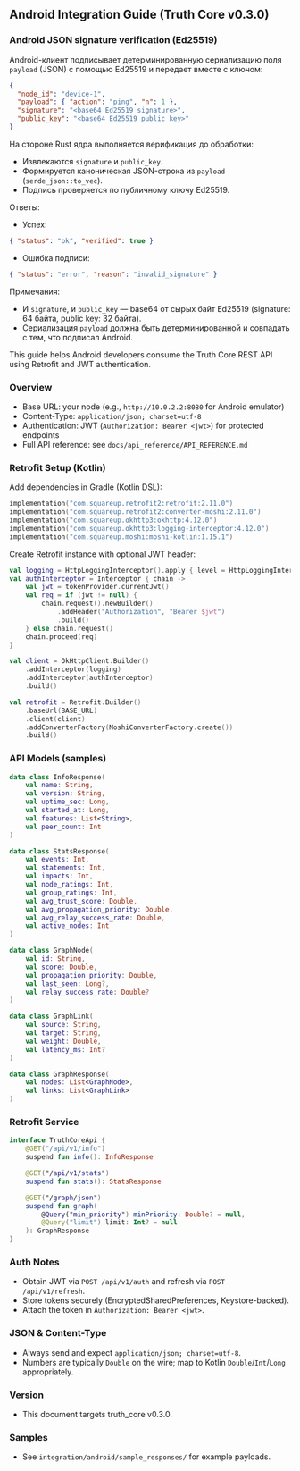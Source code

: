 ## Android Integration Guide (Truth Core v0.3.0)

### Android JSON signature verification (Ed25519)

Android-клиент подписывает детерминированную сериализацию поля `payload` (JSON) с помощью Ed25519 и передает вместе с ключом:

```json
{
  "node_id": "device-1",
  "payload": { "action": "ping", "n": 1 },
  "signature": "<base64 Ed25519 signature>",
  "public_key": "<base64 Ed25519 public key>"
}
```

На стороне Rust ядра выполняется верификация до обработки:
- Извлекаются `signature` и `public_key`.
- Формируется каноническая JSON-строка из `payload` (`serde_json::to_vec`).
- Подпись проверяется по публичному ключу Ed25519.

Ответы:
- Успех:
```json
{ "status": "ok", "verified": true }
```
- Ошибка подписи:
```json
{ "status": "error", "reason": "invalid_signature" }
```

Примечания:
- И `signature`, и `public_key` — base64 от сырых байт Ed25519 (signature: 64 байта, public key: 32 байта).
- Сериализация `payload` должна быть детерминированной и совпадать с тем, что подписал Android.

This guide helps Android developers consume the Truth Core REST API using Retrofit and JWT authentication.

### Overview

- Base URL: your node (e.g., `http://10.0.2.2:8080` for Android emulator)
- Content-Type: `application/json; charset=utf-8`
- Authentication: JWT (`Authorization: Bearer <jwt>`) for protected endpoints
- Full API reference: see `docs/api_reference/API_REFERENCE.md`

### Retrofit Setup (Kotlin)

Add dependencies in Gradle (Kotlin DSL):
```kotlin
implementation("com.squareup.retrofit2:retrofit:2.11.0")
implementation("com.squareup.retrofit2:converter-moshi:2.11.0")
implementation("com.squareup.okhttp3:okhttp:4.12.0")
implementation("com.squareup.okhttp3:logging-interceptor:4.12.0")
implementation("com.squareup.moshi:moshi-kotlin:1.15.1")
```

Create Retrofit instance with optional JWT header:
```kotlin
val logging = HttpLoggingInterceptor().apply { level = HttpLoggingInterceptor.Level.BODY }
val authInterceptor = Interceptor { chain ->
    val jwt = tokenProvider.currentJwt()
    val req = if (jwt != null) {
        chain.request().newBuilder()
            .addHeader("Authorization", "Bearer $jwt")
            .build()
    } else chain.request()
    chain.proceed(req)
}

val client = OkHttpClient.Builder()
    .addInterceptor(logging)
    .addInterceptor(authInterceptor)
    .build()

val retrofit = Retrofit.Builder()
    .baseUrl(BASE_URL)
    .client(client)
    .addConverterFactory(MoshiConverterFactory.create())
    .build()
```

### API Models (samples)
```kotlin
data class InfoResponse(
    val name: String,
    val version: String,
    val uptime_sec: Long,
    val started_at: Long,
    val features: List<String>,
    val peer_count: Int
)

data class StatsResponse(
    val events: Int,
    val statements: Int,
    val impacts: Int,
    val node_ratings: Int,
    val group_ratings: Int,
    val avg_trust_score: Double,
    val avg_propagation_priority: Double,
    val avg_relay_success_rate: Double,
    val active_nodes: Int
)

data class GraphNode(
    val id: String,
    val score: Double,
    val propagation_priority: Double,
    val last_seen: Long?,
    val relay_success_rate: Double?
)

data class GraphLink(
    val source: String,
    val target: String,
    val weight: Double,
    val latency_ms: Int?
)

data class GraphResponse(
    val nodes: List<GraphNode>,
    val links: List<GraphLink>
)
```

### Retrofit Service
```kotlin
interface TruthCoreApi {
    @GET("/api/v1/info")
    suspend fun info(): InfoResponse

    @GET("/api/v1/stats")
    suspend fun stats(): StatsResponse

    @GET("/graph/json")
    suspend fun graph(
        @Query("min_priority") minPriority: Double? = null,
        @Query("limit") limit: Int? = null
    ): GraphResponse
}
```

### Auth Notes

- Obtain JWT via `POST /api/v1/auth` and refresh via `POST /api/v1/refresh`.
- Store tokens securely (EncryptedSharedPreferences, Keystore-backed).
- Attach the token in `Authorization: Bearer <jwt>`.

### JSON & Content-Type

- Always send and expect `application/json; charset=utf-8`.
- Numbers are typically `Double` on the wire; map to Kotlin `Double`/`Int`/`Long` appropriately.

### Version

- This document targets truth_core v0.3.0.

### Samples

- See `integration/android/sample_responses/` for example payloads.


